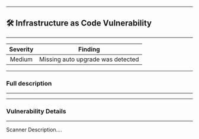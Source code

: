 

---
## 🛠️ Infrastructure as Code Vulnerability

---
| Severity                | Finding                  |
| :---------------------: | :-----------------------------------: |
| Medium | Missing auto upgrade was detected |


---
### Full description

---



---
### Vulnerability Details

---
Scanner Description....


